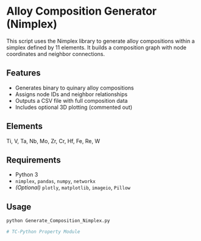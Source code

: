 # Alloy Composition Generator (Nimplex)

This script uses the Nimplex library to generate alloy compositions within a simplex defined by 11 elements. It builds a composition graph with node coordinates and neighbor connections.

## Features

- Generates binary to quinary alloy compositions
- Assigns node IDs and neighbor relationships
- Outputs a CSV file with full composition data
- Includes optional 3D plotting (commented out)

## Elements

Ti, V, Ta, Nb, Mo, Zr, Cr, Hf, Fe, Re, W

## Requirements

- Python 3
- `nimplex`, `pandas`, `numpy`, `networkx`
- *(Optional)* `plotly`, `matplotlib`, `imageio`, `Pillow`

## Usage

```bash
python Generate_Composition_Nimplex.py

# TC-Python Property Module
